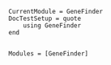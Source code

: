 ```@meta
CurrentModule = GeneFinder
DocTestSetup = quote
    using GeneFinder
end
```

```@index
```

```@autodocs
Modules = [GeneFinder]
```